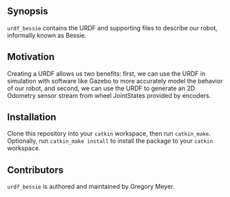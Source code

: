 ## Synopsis

`urdf_bessie` contains the URDF and supporting files to describe our robot, informally known as Bessie.

## Motivation

Creating a URDF allows us two benefits: first, we can use the URDF in simulation with software like Gazebo to more accurately model the behavior of our robot, and second, we can use the URDF to generate an 2D Odometry sensor stream from wheel JointStates provided by encoders.

## Installation

Clone this repository into your `catkin` workspace, then run `catkin_make`. Optionally, run `catkin_make install` to install the package to your `catkin` workspace.

## Contributors

`urdf_bessie` is authored and maintained by Gregory Meyer.
